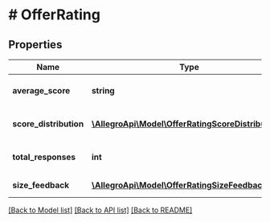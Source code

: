 # # OfferRating

## Properties

Name | Type | Description | Notes
------------ | ------------- | ------------- | -------------
**average_score** | **string** | Average score of offer rating. | [optional]
**score_distribution** | [**\AllegroApi\Model\OfferRatingScoreDistribution[]**](OfferRatingScoreDistribution.md) | List score distribution with count. | [optional]
**total_responses** | **int** | Number of total responses. | [optional]
**size_feedback** | [**\AllegroApi\Model\OfferRatingSizeFeedback[]**](OfferRatingSizeFeedback.md) | List of size feedback. | [optional]

[[Back to Model list]](../../README.md#models) [[Back to API list]](../../README.md#endpoints) [[Back to README]](../../README.md)
